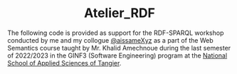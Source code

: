 <h1 align="center"> Atelier_RDF </h1>

The following code is provided as support for the RDF-SPARQL workshop conducted by me and my collogue <a href="https://github.com/aissameXyz">@aissameXyz<a/> as a part of the Web Semantics course taught by Mr. Khalid Amechnoue during the last semester of 2022/2023 in the GINF3 (Software Engineering) program at the <a href="http://ensat.ac.ma/">National School of Applied Sciences of Tangier</a>.



